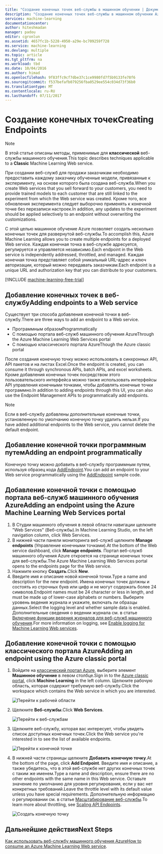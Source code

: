 ```yaml
---
title: "Создание конечных точек веб-службы в машинном обучении | Документация Майкрософт"
description: "Создание конечных точек веб-службы в машинном обучении Azure"
services: machine-learning
documentationcenter: 
author: hiteshmadan
manager: padou
editor: cgronlun
ms.assetid: 4657fc1b-5228-4950-a29e-bc709259f728
ms.service: machine-learning
ms.devlang: multiple
ms.topic: article
ms.tgt_pltfrm: na
ms.workload: tbd
ms.date: 10/04/2016
ms.author: himad
ms.openlocfilehash: 9f83ffc9cf7dbe37c1ce9980fd7f5b9133fe78f6
ms.sourcegitcommit: f537befafb079256fba0529ee554c034d73f36b0
ms.translationtype: MT
ms.contentlocale: ru-RU
ms.lasthandoff: 07/11/2017
---
```

# <a name="creating-endpoints"></a><span data-ttu-id="e4339-103">Создание конечных точек</span><span class="sxs-lookup"><span data-stu-id="e4339-103">Creating Endpoints</span></span>
> [!NOTE]
>  <span data-ttu-id="e4339-104">В этой статье описаны методы, применимые для **классической** веб-службы машинного обучения.</span><span class="sxs-lookup"><span data-stu-id="e4339-104">This topic describes techniques applicable to a **Classic** Machine Learning Web service.</span></span>
> 
> 

<span data-ttu-id="e4339-105">При создании веб-служб для продажи заказчикам необходимо предоставить каждому заказчику обученные модели, привязанные к эксперименту, на основе которого была создана веб-служба.</span><span class="sxs-lookup"><span data-stu-id="e4339-105">When you create Web services that you sell forward to your customers, you need to provide trained models to each customer that are still linked to the experiment from which the Web service was created.</span></span> <span data-ttu-id="e4339-106">Кроме того, все обновления эксперимента следует выборочно применять к конечной точке без перезаписи настроек.</span><span class="sxs-lookup"><span data-stu-id="e4339-106">In addition, any updates to the experiment should be applied selectively to an endpoint without overwriting the customizations.</span></span>

<span data-ttu-id="e4339-107">С этой целью машинное обучение Azure позволяет создать несколько конечных точек для развернутой веб-службы.</span><span class="sxs-lookup"><span data-stu-id="e4339-107">To accomplish this, Azure Machine Learning allows you to create multiple endpoints for a deployed Web service.</span></span> <span data-ttu-id="e4339-108">Каждая конечная точка в веб-службе адресуется, регулируется и управляется независимо.</span><span class="sxs-lookup"><span data-stu-id="e4339-108">Each endpoint in the Web service is independently addressed, throttled, and managed.</span></span> <span data-ttu-id="e4339-109">Каждая конечная точка представляет собой уникальный URL-адрес и ключ авторизации, который можно передавать заказчикам.</span><span class="sxs-lookup"><span data-stu-id="e4339-109">Each endpoint is a unique URL and authorization key that you can distribute to your customers.</span></span>

[!INCLUDE [machine-learning-free-trial](../../includes/machine-learning-free-trial.md)]

## <a name="adding-endpoints-to-a-web-service"></a><span data-ttu-id="e4339-110">Добавление конечных точек в веб-службу</span><span class="sxs-lookup"><span data-stu-id="e4339-110">Adding endpoints to a Web service</span></span>
<span data-ttu-id="e4339-111">Существует три способа добавления конечной точки в веб-службу.</span><span class="sxs-lookup"><span data-stu-id="e4339-111">There are three ways to add an endpoint to a Web service.</span></span>

* <span data-ttu-id="e4339-112">Программным образом</span><span class="sxs-lookup"><span data-stu-id="e4339-112">Programmatically</span></span>
* <span data-ttu-id="e4339-113">С помощью портала веб-служб машинного обучения Azure</span><span class="sxs-lookup"><span data-stu-id="e4339-113">Through the Azure Machine Learning Web Services portal</span></span>
* <span data-ttu-id="e4339-114">С помощью классического портала Azure</span><span class="sxs-lookup"><span data-stu-id="e4339-114">Though the Azure classic portal</span></span>

<span data-ttu-id="e4339-115">После создания конечную точку можно использовать в синхронных API, API пакетов и на листах Excel.</span><span class="sxs-lookup"><span data-stu-id="e4339-115">Once the endpoint is created, you can consume it through synchronous APIs, batch APIs, and excel worksheets.</span></span> <span data-ttu-id="e4339-116">Кроме добавления конечных точек посредством этого пользовательского интерфейса можно также использовать интерфейсы API управления конечными точками, чтобы добавлять конечные точки программно.</span><span class="sxs-lookup"><span data-stu-id="e4339-116">In addition to adding endpoints through this UI, you can also use the Endpoint Management APIs to programmatically add endpoints.</span></span>

> [!NOTE]
> <span data-ttu-id="e4339-117">Если в веб-службу добавлены дополнительные конечные точки, установленную по умолчанию конечную точку удалить нельзя.</span><span class="sxs-lookup"><span data-stu-id="e4339-117">If you have added additional endpoints to the Web service, you cannot delete the default endpoint.</span></span>
> 
> 

## <a name="adding-an-endpoint-programmatically"></a><span data-ttu-id="e4339-118">Добавление конечной точки программным путем</span><span class="sxs-lookup"><span data-stu-id="e4339-118">Adding an endpoint programmatically</span></span>
<span data-ttu-id="e4339-119">Конечную точку можно добавить в веб-службу программным путем, используя образец кода [AddEndpoint](https://github.com/raymondlaghaeian/AML_EndpointMgmt/blob/master/Program.cs).</span><span class="sxs-lookup"><span data-stu-id="e4339-119">You can add an endpoint to your Web service programmatically using the [AddEndpoint](https://github.com/raymondlaghaeian/AML_EndpointMgmt/blob/master/Program.cs) sample code.</span></span>

## <a name="adding-an-endpoint-using-the-azure-machine-learning-web-services-portal"></a><span data-ttu-id="e4339-120">Добавление конечной точки с помощью портала веб-служб машинного обучения Azure</span><span class="sxs-lookup"><span data-stu-id="e4339-120">Adding an endpoint using the Azure Machine Learning Web Services portal</span></span>
1. <span data-ttu-id="e4339-121">В Студии машинного обучения в левой области навигации щелкните "Web Services" (Веб-службы).</span><span class="sxs-lookup"><span data-stu-id="e4339-121">In Machine Learning Studio, on the left navigation column, click Web Services.</span></span>
2. <span data-ttu-id="e4339-122">В нижней части панели мониторинга веб-служб щелкните **Manage endpoints** (Управление конечными точками).</span><span class="sxs-lookup"><span data-stu-id="e4339-122">At the bottom of the Web service dashboard, click **Manage endpoints**.</span></span> <span data-ttu-id="e4339-123">Портал веб-служб машинного обучения Azure откроется на странице конечных точек для веб-службы.</span><span class="sxs-lookup"><span data-stu-id="e4339-123">The Azure Machine Learning Web Services portal opens to the endpoints page for the Web service.</span></span>
3. <span data-ttu-id="e4339-124">Нажмите кнопку **Создать**.</span><span class="sxs-lookup"><span data-stu-id="e4339-124">Click **New**.</span></span>
4. <span data-ttu-id="e4339-125">Введите имя и описание новой конечной точки.</span><span class="sxs-lookup"><span data-stu-id="e4339-125">Type a name and description for the new endpoint.</span></span> <span data-ttu-id="e4339-126">Имена конечных точек должны и состоять из строчных букв или цифр и не могут содержать более 24 символов.</span><span class="sxs-lookup"><span data-stu-id="e4339-126">Endpoint names must be 24 character or less in length, and must be made up of lower-case alphabets or numbers.</span></span> <span data-ttu-id="e4339-127">Выберите уровень ведения журнала и укажите, включать ли образцы данных.</span><span class="sxs-lookup"><span data-stu-id="e4339-127">Select the logging level and whether sample data is enabled.</span></span> <span data-ttu-id="e4339-128">Дополнительные сведения о ведении журнала см. в статье [Включение функции ведения журналов для веб-служб машинного обучения](machine-learning-web-services-logging.md).</span><span class="sxs-lookup"><span data-stu-id="e4339-128">For more information on logging, see [Enable logging for Machine Learning Web services](machine-learning-web-services-logging.md).</span></span>

## <a name="adding-an-endpoint-using-the-azure-classic-portal"></a><span data-ttu-id="e4339-129">Добавление конечной точки с помощью классического портала Azure</span><span class="sxs-lookup"><span data-stu-id="e4339-129">Adding an endpoint using the Azure classic portal</span></span>
1. <span data-ttu-id="e4339-130">Войдите на [классический портал Azure](http://manage.windowsazure.com), выберите элемент **Машинное обучение** в левом столбце.</span><span class="sxs-lookup"><span data-stu-id="e4339-130">Sign in to the [Azure classic portal](http://manage.windowsazure.com), click **Machine Learning** in the left column.</span></span> <span data-ttu-id="e4339-131">Щелкните рабочую область, которая содержит требуемую веб-службу.</span><span class="sxs-lookup"><span data-stu-id="e4339-131">Click the workspace which contains the Web service in which you are interested.</span></span>
   
    ![Перейти к рабочей области](./media/machine-learning-create-endpoint/figure-1.png)
2. <span data-ttu-id="e4339-133">Щелкните **Веб-службы**.</span><span class="sxs-lookup"><span data-stu-id="e4339-133">Click **Web Services**.</span></span>
   
    ![Перейти к веб-службам](./media/machine-learning-create-endpoint/figure-2.png)
3. <span data-ttu-id="e4339-135">Щелкните веб-службу, которая вас интересует, чтобы увидеть список доступных конечных точек.</span><span class="sxs-lookup"><span data-stu-id="e4339-135">Click the Web service you're interested in to see the list of available endpoints.</span></span>
   
    ![Перейти к конечной точке](./media/machine-learning-create-endpoint/figure-3.png)
4. <span data-ttu-id="e4339-137">В нижней части страницы щелкните **Добавить конечную точку**.</span><span class="sxs-lookup"><span data-stu-id="e4339-137">At the bottom of the page, click **Add Endpoint**.</span></span> <span data-ttu-id="e4339-138">Введите имя и описание, а также убедитесь, что в этой веб-службе нет других конечных точек с таким же именем.</span><span class="sxs-lookup"><span data-stu-id="e4339-138">Type a name and description, ensure there are no other endpoints with the same name in this Web service.</span></span> <span data-ttu-id="e4339-139">Оставьте значение по умолчанию для уровня регулирования, если у вас нет конкретных требований.</span><span class="sxs-lookup"><span data-stu-id="e4339-139">Leave the throttle level with its default value unless you have special requirements.</span></span> <span data-ttu-id="e4339-140">Дополнительную информацию о регулировании см. в статье [Масштабирование веб-службы](machine-learning-scaling-webservice.md).</span><span class="sxs-lookup"><span data-stu-id="e4339-140">To learn more about throttling, see [Scaling API Endpoints](machine-learning-scaling-webservice.md).</span></span>
   
    ![Создать конечную точку](./media/machine-learning-create-endpoint/figure-4.png)

## <a name="next-steps"></a><span data-ttu-id="e4339-142">Дальнейшие действия</span><span class="sxs-lookup"><span data-stu-id="e4339-142">Next Steps</span></span>
<span data-ttu-id="e4339-143">[Как использовать веб-службу машинного обучения Azure](machine-learning-consume-web-services.md)</span><span class="sxs-lookup"><span data-stu-id="e4339-143">[How to consume an Azure Machine Learning Web service](machine-learning-consume-web-services.md).</span></span>

